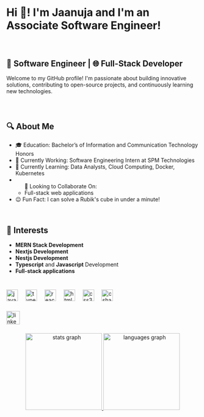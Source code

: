 <h1 align="left">Hi 👋! I'm Jaanuja and I'm an Associate Software Engineer!</h1>

###
<br>
<h2>🚀 Software Engineer | 🌐 Full-Stack Developer</h2>
Welcome to my GitHub profile! I'm passionate about building innovative solutions, contributing to open-source projects, and continuously learning new technologies.

###
<br>
<h2>🔍 About Me</h2>
<ul>
  <li>🎓 Education: Bachelor’s of Information and Communication Technology Honors</li>
  <li>💼 Currently Working: Software Engineering Intern at SPM Technologies</li>
  <li>🌱 Currently Learning: Data Analysts, Cloud Computing, Docker, Kubernetes</li>
  <li>
    <ul>🤝 Looking to Collaborate On:
          <li>Full-stack web applications</li>
    </ul>
  </li>
  <li>😉 Fun Fact: I can solve a Rubik's cube in under a minute!</li>
</ul>
<br>

###

<h2>🌟 Interests</h2>
<ul>
  <li><b>MERN Stack Development</b></li>
  <li><b>Nextjs Development</b></li>
  <li><b>Nestjs Development</b></li>
  <li><b>Typescript</b> and <b>Javascript</b> Development</li>
  <li><b>Full-stack applications</b></li>
</ul>

###

<br>
<div align="left">
  <img src="https://cdn.jsdelivr.net/gh/devicons/devicon/icons/javascript/javascript-original.svg" height="30" alt="javascript logo" />
  <img width="12" />
  <img src="https://cdn.jsdelivr.net/gh/devicons/devicon/icons/typescript/typescript-original.svg" height="30" alt="typescript logo" />
  <img width="12" />
  <img src="https://cdn.jsdelivr.net/gh/devicons/devicon/icons/react/react-original.svg" height="30" alt="react logo" />
  <img width="12" />
  <img src="https://cdn.jsdelivr.net/gh/devicons/devicon/icons/html5/html5-original.svg" height="30" alt="html5 logo" />
  <img width="12" />
  <img src="https://cdn.jsdelivr.net/gh/devicons/devicon/icons/css3/css3-original.svg" height="30" alt="css3 logo" />
  <img width="12" />
  <img src="https://cdn.jsdelivr.net/gh/devicons/devicon/icons/csharp/csharp-original.svg" height="30" alt="csharp logo" />
</div>

###

<div align="left">
  <a href="https://www.linkedin.com/in/jaanuja-koneswaran29/" target="_blank">
    <img src="https://img.shields.io/static/v1?message=LinkedIn&logo=linkedin&label=&color=0077B5&logoColor=white&labelColor=&style=for-the-badge" height="35" alt="linkedin logo" />
</div>

###

<div align="center">
  <img src="https://github-readme-stats.vercel.app/api?username=jaanithu&hide_title=false&hide_rank=false&show_icons=true&include_all_commits=true&count_private=true&disable_animations=false&theme=dracula&locale=en&hide_border=false" height="200" alt="stats graph" margin-right="10" />
  <img src="https://github-readme-stats.vercel.app/api/top-langs?username=jaanithu&locale=en&hide_title=false&layout=compact&card_width=320&langs_count=5&theme=dracula&hide_border=false" height="200" alt="languages graph"/>
</div>
